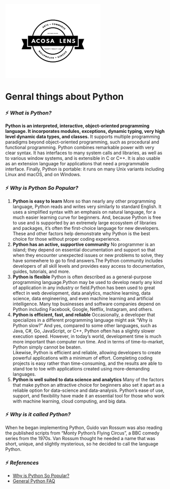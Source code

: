 [<img alt="acosalens" width="300px" src="https://github.com/jindalvishal09/AWS/blob/main/Resources/other/Acosa_logo.png" />](https://acosalens.com)

# Genral things about Python 

### ⚡ _What is Python?_

**Python is an interpreted, interactive, object-oriented programming language. It incorporates modules, exceptions, dynamic typing, very high level dynamic data types, and classes.** It supports multiple programming paradigms beyond object-oriented programming, such as procedural and functional programming. Python combines remarkable power with very clear syntax. It has interfaces to many system calls and libraries, as well as to various window systems, and is extensible in C or C++. It is also usable as an extension language for applications that need a programmable interface. Finally, Python is portable: it runs on many Unix variants including Linux and macOS, and on Windows.

### ⚡ _Why is Python So Popular?_
1. **Python is easy to learn** More so than nearly any other programming language, Python reads and writes very similarly to standard English. It uses a simplified syntax with an emphasis on natural language, for a much easier learning curve for beginners. And, because Python is free to use and is supported by an extremely large ecosystem of libraries and packages, it’s often the first-choice language for new developers. These and other factors help demonstrate why Python is the best choice for those without proper coding experience.
2. **Python has an active, supportive community** No programmer is an island; they depend on essential documentation and support so that when they encounter unexpected issues or new problems to solve, they have somewhere to go to find answers.The Python community includes developers of all skill levels and provides easy access to documentation, guides, tutorials, and more.
3. **Python is flexible** Python is often described as a general-purpose programming language.Python may be used to develop nearly any kind of application in any industry or field.Python has been used to great effect in web development, data analytics, machine learning, data science, data engineering, and even machine learning and artificial intelligence. Many top businesses and software companies depend on Python including Facebook, Google, Netflix, Instagram, and others.
4. **Python is efficient, fast, and reliable** Occasionally, a developer that specializes in a different programming language might ask “Why is Python slow?” And yes, compared to some other languages, such as Java, C#, Go, JavaScript, or C++, Python often has a slightly slower execution speed. However, in today’s world, development time is much more important than computer run time. And in terms of time-to-market, Python simply cannot be beaten.  <br />Likewise, Python is efficient and reliable, allowing developers to create powerful applications with a minimum of effort. Completing coding projects is easy rather than time-consuming, and the results are able to stand toe to toe with applications created using more-demanding languages.
5. **Python is well suited to data science and analytics** Many of the factors that make python an attractive choice for beginners also set it apart as a reliable option for data-science and data-analysis. Python’s ease of use, support, and flexibility have made it an essential tool for those who work with machine learning, cloud computing, and big data.

   
### ⚡ _Why is it called Python?_
When he began implementing Python, Guido van Rossum was also reading the published scripts from “Monty Python’s Flying Circus”, a BBC comedy series from the 1970s. Van Rossum thought he needed a name that was short, unique, and slightly mysterious, so he decided to call the language Python.
  
### ⚡ _References_

* [Why is Python So Popular?](https://www.pulumi.com/why-is-python-so-popular/)
* [General Python FAQ](https://docs.python.org/3/faq/general.html#:~:text=Details%20here.-,Why%20is%20it%20called%20Python%3F,to%20call%20the%20language%20Python)
